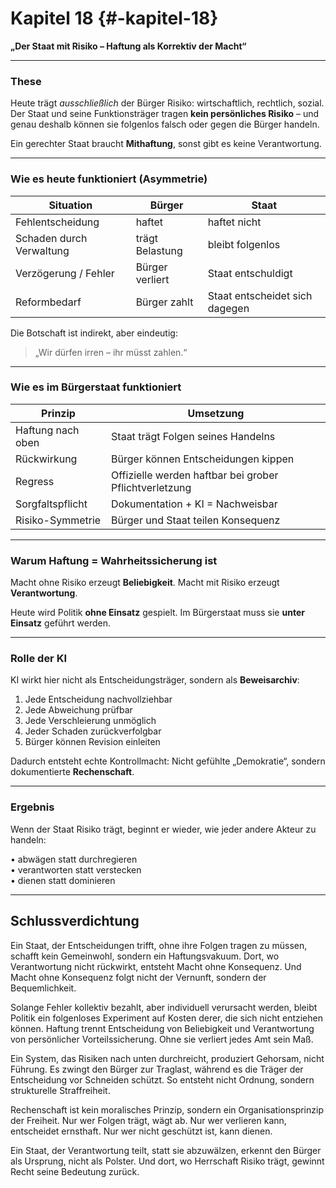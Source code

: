 # Kapitel 18 {#-kapitel-18}

**„Der Staat mit Risiko – Haftung als Korrektiv der Macht“**

---

### These

Heute trägt *ausschließlich* der Bürger Risiko:
wirtschaftlich, rechtlich, sozial.
Der Staat und seine Funktionsträger tragen **kein persönliches Risiko** –
und genau deshalb können sie folgenlos falsch oder gegen die Bürger handeln.

Ein gerechter Staat braucht **Mithaftung**, sonst gibt es keine Verantwortung.

---

### Wie es heute funktioniert (Asymmetrie)

| Situation                | Bürger          | Staat                          |
|--------------------------|-----------------|--------------------------------|
| Fehlentscheidung         | haftet          | haftet nicht                   |
| Schaden durch Verwaltung | trägt Belastung | bleibt folgenlos               |
| Verzögerung / Fehler     | Bürger verliert | Staat entschuldigt             |
| Reformbedarf             | Bürger zahlt    | Staat entscheidet sich dagegen |

Die Botschaft ist indirekt, aber eindeutig:

> „Wir dürfen irren – ihr müsst zahlen.“

---

### Wie es im Bürgerstaat funktioniert

| Prinzip           | Umsetzung                                              |
|-------------------|--------------------------------------------------------|
| Haftung nach oben | Staat trägt Folgen seines Handelns                     |
| Rückwirkung       | Bürger können Entscheidungen kippen                    |
| Regress           | Offizielle werden haftbar bei grober Pflichtverletzung |
| Sorgfaltspflicht  | Dokumentation + KI = Nachweisbar                       |
| Risiko-Symmetrie  | Bürger und Staat teilen Konsequenz                     |

---

### Warum Haftung = Wahrheitssicherung ist

Macht ohne Risiko erzeugt **Beliebigkeit**.
Macht mit Risiko erzeugt **Verantwortung**.

Heute wird Politik **ohne Einsatz** gespielt.
Im Bürgerstaat muss sie **unter Einsatz** geführt werden.

---

### Rolle der KI

KI wirkt hier nicht als Entscheidungsträger,
sondern als **Beweisarchiv**:

1. Jede Entscheidung nachvollziehbar
2. Jede Abweichung prüfbar
3. Jede Verschleierung unmöglich
4. Jeder Schaden zurückverfolgbar
5. Bürger können Revision einleiten

Dadurch entsteht echte Kontrollmacht:
Nicht gefühlte „Demokratie“,
sondern dokumentierte **Rechenschaft**.

---

### Ergebnis

Wenn der Staat Risiko trägt,
beginnt er wieder,
wie jeder andere Akteur zu handeln:

• abwägen statt durchregieren  
• verantworten statt verstecken  
• dienen statt dominieren

---

## **Schlussverdichtung**

Ein Staat, der Entscheidungen trifft, ohne ihre Folgen tragen zu müssen, schafft kein Gemeinwohl, sondern ein
Haftungsvakuum.
Dort, wo Verantwortung nicht rückwirkt, entsteht Macht ohne Konsequenz.
Und Macht ohne Konsequenz folgt nicht der Vernunft, sondern der Bequemlichkeit.

Solange Fehler kollektiv bezahlt, aber individuell verursacht werden, bleibt Politik ein folgenloses Experiment auf
Kosten derer, die sich nicht entziehen können.
Haftung trennt Entscheidung von Beliebigkeit und Verantwortung von persönlicher Vorteilssicherung.
Ohne sie verliert jedes Amt sein Maß.

Ein System, das Risiken nach unten durchreicht, produziert Gehorsam, nicht Führung.
Es zwingt den Bürger zur Traglast, während es die Träger der Entscheidung vor Schneiden schützt.
So entsteht nicht Ordnung, sondern strukturelle Straffreiheit.

Rechenschaft ist kein moralisches Prinzip, sondern ein Organisationsprinzip der Freiheit.
Nur wer Folgen trägt, wägt ab.
Nur wer verlieren kann, entscheidet ernsthaft.
Nur wer nicht geschützt ist, kann dienen.

Ein Staat, der Verantwortung teilt, statt sie abzuwälzen, erkennt den Bürger als Ursprung, nicht als Polster.
Und dort, wo Herrschaft Risiko trägt, gewinnt Recht seine Bedeutung zurück.
